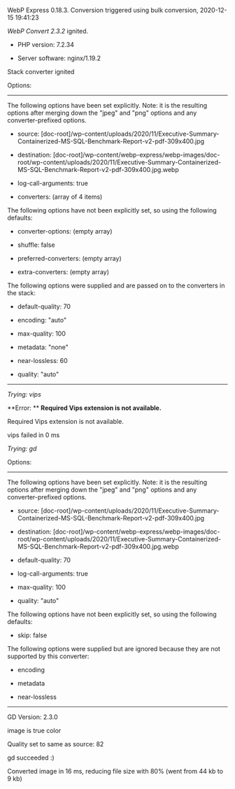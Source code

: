 WebP Express 0.18.3. Conversion triggered using bulk conversion, 2020-12-15 19:41:23

*WebP Convert 2.3.2*  ignited.
- PHP version: 7.2.34
- Server software: nginx/1.19.2

Stack converter ignited

Options:
------------
The following options have been set explicitly. Note: it is the resulting options after merging down the "jpeg" and "png" options and any converter-prefixed options.
- source: [doc-root]/wp-content/uploads/2020/11/Executive-Summary-Containerized-MS-SQL-Benchmark-Report-v2-pdf-309x400.jpg
- destination: [doc-root]/wp-content/webp-express/webp-images/doc-root/wp-content/uploads/2020/11/Executive-Summary-Containerized-MS-SQL-Benchmark-Report-v2-pdf-309x400.jpg.webp
- log-call-arguments: true
- converters: (array of 4 items)

The following options have not been explicitly set, so using the following defaults:
- converter-options: (empty array)
- shuffle: false
- preferred-converters: (empty array)
- extra-converters: (empty array)

The following options were supplied and are passed on to the converters in the stack:
- default-quality: 70
- encoding: "auto"
- max-quality: 100
- metadata: "none"
- near-lossless: 60
- quality: "auto"
------------


*Trying: vips* 

**Error: ** **Required Vips extension is not available.** 
Required Vips extension is not available.
vips failed in 0 ms

*Trying: gd* 

Options:
------------
The following options have been set explicitly. Note: it is the resulting options after merging down the "jpeg" and "png" options and any converter-prefixed options.
- source: [doc-root]/wp-content/uploads/2020/11/Executive-Summary-Containerized-MS-SQL-Benchmark-Report-v2-pdf-309x400.jpg
- destination: [doc-root]/wp-content/webp-express/webp-images/doc-root/wp-content/uploads/2020/11/Executive-Summary-Containerized-MS-SQL-Benchmark-Report-v2-pdf-309x400.jpg.webp
- default-quality: 70
- log-call-arguments: true
- max-quality: 100
- quality: "auto"

The following options have not been explicitly set, so using the following defaults:
- skip: false

The following options were supplied but are ignored because they are not supported by this converter:
- encoding
- metadata
- near-lossless
------------

GD Version: 2.3.0
image is true color
Quality set to same as source: 82
gd succeeded :)

Converted image in 16 ms, reducing file size with 80% (went from 44 kb to 9 kb)
